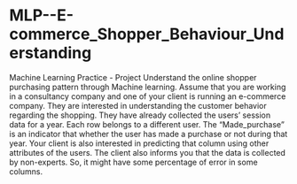 # MLP--E-commerce_Shopper_Behaviour_Understanding
Machine Learning Practice - Project
Understand the online shopper purchasing pattern through Machine learning.
Assume that you are working in a consultancy company and one of your client is running an e-commerce company. They are interested in understanding the customer behavior regarding the shopping. They have already collected the users’ session data for a year. Each row belongs to a different user. The “Made_purchase” is an indicator that whether the user has made a purchase or not during that year. Your client is also interested in predicting that column using other attributes of the users. The client also informs you that the data is collected by non-experts. So, it might have some percentage of error in some columns.
